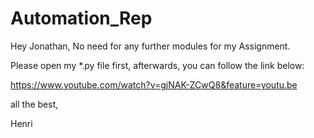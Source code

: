 # Automation_Rep

Hey Jonathan, 
No need for any further modules for my Assignment.

Please open my *.py file first, afterwards, you can follow the link below:

https://www.youtube.com/watch?v=gjNAK-ZCwQ8&feature=youtu.be

all the best, 

Henri
